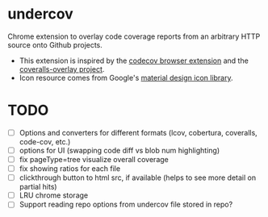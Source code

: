 # undercov

Chrome extension to overlay code coverage reports from an arbitrary HTTP source onto Github projects.

* This extension is inspired by the [codecov browser extension](https://github.com/codecov/browser-extension) and the [coveralls-overlay project](https://github.com/kwonoj/coveralls-overlay).
* Icon resource comes from Google's [material design icon library](https://www.google.com/design/icons/#ic_visibility).

# TODO

- [ ] Options and converters for different formats (lcov, cobertura, coveralls, code-cov, etc.)
- [ ] options for UI (swapping code diff vs blob num highlighting)
- [ ] fix pageType=tree visualize overall coverage
- [ ] fix showing ratios for each file
- [ ] clickthrough button to html src, if available (helps to see more detail on partial hits)
- [ ] LRU chrome storage
- [ ] Support reading repo options from undercov file stored in repo?
